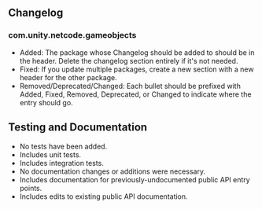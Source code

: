 <!-- Replace this line with what this PR does and why.  Describe what you'd like reviewers to know, how you applied the Engineering principles, and any interesting tradeoffs made.  Delete bullet points below that don't apply, and update the changelog section as appropriate. -->

<!-- Add JIRA link here. Short version (e.g. MTT-123) also works and gets auto-linked. -->

<!-- Add RFC link here if applicable. -->

## Changelog

### com.unity.netcode.gameobjects
- Added: The package whose Changelog should be added to should be in the header. Delete the changelog section entirely if it's not needed.
- Fixed: If you update multiple packages, create a new section with a new header for the other package. 
- Removed/Deprecated/Changed: Each bullet should be prefixed with Added, Fixed, Removed, Deprecated, or Changed to indicate where the entry should go.

## Testing and Documentation

* No tests have been added.
* Includes unit tests.
* Includes integration tests.
* No documentation changes or additions were necessary.
* Includes documentation for previously-undocumented public API entry points.
* Includes edits to existing public API documentation.

<!--  Uncomment and mark items off with a * if this PR deprecates any API:
### Deprecated API
- [ ] An `[Obsolete]` attribute was added along with a `(RemovedAfter yyyy-mm-dd)` entry.
- [ ] An [api updater] was added.
- [ ] Deprecation of the API is explained in the CHANGELOG.
- [ ] The users can understand why this API was removed and what they should use instead.
-->